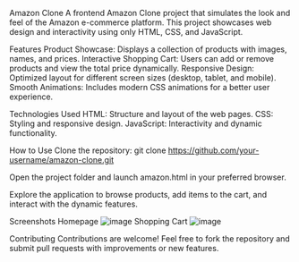 Amazon Clone
A frontend Amazon Clone project that simulates the look and feel of the Amazon e-commerce platform. This project showcases web design and interactivity using only HTML, CSS, and JavaScript.

Features
Product Showcase: Displays a collection of products with images, names, and prices.
Interactive Shopping Cart: Users can add or remove products and view the total price dynamically.
Responsive Design: Optimized layout for different screen sizes (desktop, tablet, and mobile).
Smooth Animations: Includes modern CSS animations for a better user experience.

Technologies Used
HTML: Structure and layout of the web pages.
CSS: Styling and responsive design.
JavaScript: Interactivity and dynamic functionality.

How to Use
Clone the repository:
git clone https://github.com/your-username/amazon-clone.git  

Open the project folder and launch amazon.html in your preferred browser.

Explore the application to browse products, add items to the cart, and interact with the dynamic features.

Screenshots
Homepage
![image](https://github.com/user-attachments/assets/89eceba1-78dd-47fa-9c0a-e1f8433053f5)
Shopping Cart
![image](https://github.com/user-attachments/assets/2f59dfeb-a31b-418d-9a1d-41437c4223fd)

Contributing
Contributions are welcome! Feel free to fork the repository and submit pull requests with improvements or new features.
